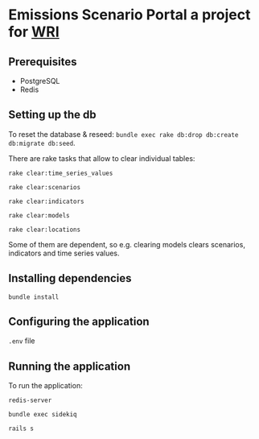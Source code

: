 # Emissions Scenario Portal a project for [WRI](http://www.wri.org)

## Prerequisites

- PostgreSQL
- Redis

## Setting up the db

To reset the database & reseed: `bundle exec rake db:drop db:create db:migrate db:seed`.

There are rake tasks that allow to clear individual tables:

`rake clear:time_series_values`

`rake clear:scenarios`

`rake clear:indicators`

`rake clear:models`

`rake clear:locations`

Some of them are dependent, so e.g. clearing models clears scenarios, indicators and time series values.

## Installing dependencies

`bundle install`

## Configuring the application

`.env` file

## Running the application

To run the application:

`redis-server`

`bundle exec sidekiq`

`rails s`
